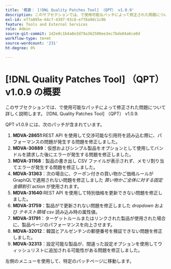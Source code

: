 ```yaml
---
title: '概要： [!DNL Quality Patches Tool] （QPT） v1.0.9'
description: このサブセクションでは、で使用可能なパッチによって修正された問題について詳しく説明します。 [!DNL Quality Patches Tool] （QPT） v1.0.9.
exl-id: ef7a895e-64c7-4397-93c8-e7f8a9dc1c0b
feature: Tools and External Services
role: Admin
source-git-commit: 1d2e0c1b4a8e3d79a362500ee3ec7bde84a6ce0d
workflow-type: tm+mt
source-wordcount: '231'
ht-degree: 0%

---
```


# [!DNL Quality Patches Tool] （QPT） v1.0.9 の概要

このサブセクションでは、で使用可能なパッチによって修正された問題について詳しく説明します。 [!DNL Quality Patches Tool] （QPT） v1.0.9.

QPT v1.0.9 には、次のパッチが含まれています。

1. **MDVA-28651**:REST API を使用して交渉可能な引用符を読み込む際に、パフォーマンスの問題が発生する問題を修正しました。
1. **MDVA-30889**：仮想およびシンプル製品をオプションとして使用してバンドルを請求した後にエラーが発生する問題を修正しました。
1. **MDVA-31168**：製品の書き出し CSV ファイルが表示されず、メモリ割り当てエラーが発生する問題を修正しました。
1. **MDVA-31363**：次の場合に、クーポン付きの買い物かご価格ルールがGraphQLで適用されない問題を修正しました *買い物かご全体に対する固定金額割引* action が使用されます。
1. **MDVA-31640**:REST API を使用して特別価格を更新できない問題を修正しました。
1. **MDVA-31759**：製品がで更新されない問題を修正しました *dropdown* および *テキスト領域* csv 読み込み時の属性値。
1. **MDVA-31791**：ターゲットルールまたはリンクされた製品が使用された場合に、製品ページのパフォーマンスを向上させます。
1. **MDVA-32012**：韓国とアルゼンチンの郵便番号を検証できない問題を修正しました。
1. **MDVA-32313**：設定可能な製品が、間違った設定オプションを使用してウィッシュリストに追加される可能性がある問題を修正しました。

左側のメニューを使用して、特定のパッチページに移動します。
